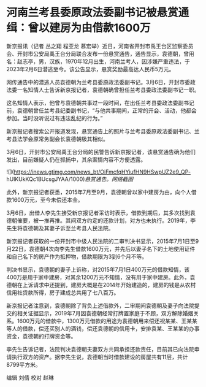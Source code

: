 # 河南兰考县委原政法委副书记被悬赏通缉：曾以建房为由借款1600万

新京报讯（记者 丛之翔 程亚龙
慕宏举）近日，河南省开封市禹王台区监察委员会、开封市公安局禹王台分局联合发布一份悬赏通告，通告显示，袁德朝，曾用名：赵志亭，男，汉族，1970年12月出生，河南兰考人，因涉嫌严重违法，于2023年2月6日潜逃至今。该公告显示，悬赏奖励最高达人民币5万元。

网传通告中的潜逃人员袁德朝为兰考县委原政法委副书记。3月6日，开封市委政法委一名知情人士告诉新京报记者，袁德朝确曾担任兰考县委政法委副书记一职。

这名知情人表示，他曾与袁德朝共事过一段时间，在出任兰考县委政法委副书记前，袁德朝曾任兰考县纪委副书记，“与他共事期间，正常的开会、活动，他都会参加。当时没听说过有违法乱纪的行为。”

新京报记者搜索公开报道发现，悬赏通告上的照片与兰考县委原政法委副书记、兰考县法学会原常务副会长袁德朝极其相似。

3月6日，开封市公安局禹王台分局的民警告诉新京报记者，该悬赏通告确为他们发出，目前嫌疑人仍在抓捕中，其余案情内容不方便透露。

![](https://inews.gtimg.com/news_bt/OiFmcfqHYiufHN9HSwpUZ2e9_QP-
hUlKUkKQc1BUcsgJYAA/1000)_悬赏通告。网络截图_

此外，新京报记者获悉，2015年7月至9月，袁德朝曾以家中建房为由，向个人借款1600万元，至今未偿还本金。

3月6日，出借人李先生接受新京报记者采访时表示，借款到期后，其多次找到袁德朝催要，被一推再推。其间双方约定的还款计划，对方也未执行。2019年，李先生将袁德朝及其妻子诉至兰考县人民法院。

新京报记者获取的一份开封市中级人民法院的二审判决书显示，2015年7月1日至9月22日，袁德朝4次向李先生借款1600万元，并先后以妻子名下的土地使用证件和自己名下的房产作为抵押物，借款期限为3到6个月不等。

判决书显示，袁德朝的妻子上诉称，对2015年7月1日400万元的借款知情，该400万是用于家中建房，对其余1200万元不知情，没有用于家中建房。此外，袁德朝在上诉请求中还提到，建房大概是在2014年开始建造的，建房的钱是从农村信用社贷款所得，房子建成总共用了七八百万。

新京报记者注意到，袁德朝除了背负上述借款外，二审期间袁德朝及妻子向法院提交的相关证据显示，2019年7月因袁德朝经常打牌置家庭于不顾，双方解除婚姻关系。1600万元的借款中，1300万元借款的用途为袁德朝用来偿还祝某某、王某某等人的借款，偿还买别人的酒钱，偿还袁德朝的信用卡，安排袁某、王某某的办事资金，袁德朝的打牌资金等。

李先生告诉记者，法院判决袁德朝夫妻双方共同承担还款责任，目前其已向法院申请执行双方的资产。据李先生说，袁德朝当时借款建设的房屋共有11层，共计8799平方米。

编辑 刘倩 校对 赵琳

